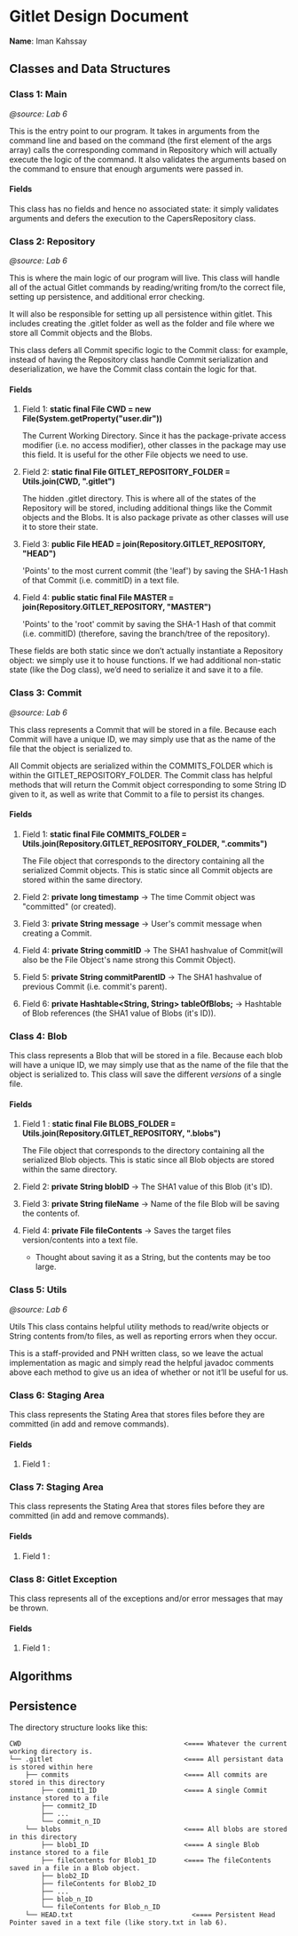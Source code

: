 # Gitlet Design Document

**Name**: Iman Kahssay

## Classes and Data Structures

### Class 1: Main
*@source: Lab 6*

This is the entry point to our program.
It takes in arguments from the command line and based on the 
command (the first element of the args array) calls the 
corresponding command in Repository which will 
actually execute the logic of the command. 
It also validates the arguments based on the command to 
ensure that enough arguments were passed in.

#### Fields

This class has no fields and hence no associated state: it 
simply validates arguments and defers the execution to the 
CapersRepository class.


### Class 2: Repository
*@source: Lab 6*

This is where the main logic of our program will live. This 
class will handle all of the actual Gitlet commands by 
reading/writing from/to the correct file, setting up 
persistence, and additional error checking.

It will also be responsible for setting up all persistence 
within gitlet. This includes creating the .gitlet folder as 
well as the folder and file where we store all Commit objects 
and the Blobs.

This class defers all Commit specific logic to the Commit class: 
for example, instead of having the Repository class handle 
Commit serialization and deserialization, we have the Commit 
class contain the logic for that.


#### Fields

1. Field 1: **static final File CWD = new File(System.getProperty("user.dir"))**
   
    The Current Working Directory. Since it has the 
    package-private access modifier (i.e. no access modifier), 
    other classes in the package may use this field. 
    It is useful for the other File objects we need to use.

2. Field 2: **static final File GITLET_REPOSITORY_FOLDER = Utils.join(CWD, ".gitlet")** 
   
    The hidden .gitlet directory. This is where all of the 
    states of the Repository will be stored, including additional 
    things like the Commit objects and the Blobs. It is also 
    package private as other classes will use it to store their state.

3. Field 3: **public File HEAD = join(Repository.GITLET_REPOSITORY, "HEAD")**

   'Points' to the most current commit (the 'leaf') by saving the
    SHA-1 Hash of that Commit (i.e. commitID) in a text file.
   
4. Field 4: **public static final File MASTER = join(Repository.GITLET_REPOSITORY, "MASTER")**

   'Points' to the 'root' commit by saving the SHA-1 Hash of 
   that commit (i.e. commitID) (therefore, saving the branch/tree 
   of the repository).

These fields are both static since we don’t actually instantiate 
a Repository object: we simply use it to house functions. If 
we had additional non-static state (like the Dog class), we’d 
need to serialize it and save it to a file.


### Class 3: Commit
*@source: Lab 6*

This class represents a Commit that will be stored in a file. 
Because each Commit will have a unique ID, we may simply use 
that as the name of the file that the object is serialized to.

All Commit objects are serialized within the COMMITS_FOLDER which 
is within the GITLET_REPOSITORY_FOLDER. The Commit class has 
helpful methods that will return the Commit object corresponding 
to some String ID given to it, as well as write that Commit to 
a file to persist its changes.

#### Fields

1. Field 1: **static final File COMMITS_FOLDER = Utils.join(Repository.GITLET_REPOSITORY_FOLDER, ".commits")** 
   
   The File object that corresponds to the directory containing 
   all the serialized Commit objects. This is static since all 
   Commit objects are stored within the same directory. 

2. Field 2: **private long timestamp** -> The time Commit object was "committed" (or created).

3. Field 3: **private String message** -> User's commit message when creating a Commit.

4. Field 4: **private String commitID** -> The SHA1 hashvalue of Commit(will also be the File Object's name strong this Commit Object).

5. Field 5: **private String commitParentID** -> The SHA1 hashvalue of previous Commit (i.e. commit's parent).

6. Field 6: **private Hashtable<String, String> tableOfBlobs;** ->  Hashtable of Blob references (the SHA1 value of Blobs (it's ID)).

### Class 4: Blob

This class represents a Blob that will be stored in a file.
Because each blob will have a unique ID, we may simply use that
as the name of the file that the object is serialized to.
This class will save the different *versions* of a single file.

#### Fields

1. Field 1 : **static final File BLOBS_FOLDER = Utils.join(Repository.GITLET_REPOSITORY, ".blobs")**
   
    The File object that corresponds to the directory 
    containing all the serialized Blob objects.
    This is static since all Blob objects are stored within 
    the same directory.
   
2. Field 2: **private String blobID** -> The SHA1 value of this Blob (it's ID).

3. Field 3: **private String fileName** -> Name of the file Blob will be saving the contents of.
  
4. Field 4: **private File fileContents** -> Saves the target files version/contents into a text file.
    - Thought about saving it as a String, but the contents may be too large.

### Class 5: Utils
*@source: Lab 6*

Utils
This class contains helpful utility methods to read/write 
objects or String contents from/to files, as well as reporting 
errors when they occur.

This is a staff-provided and PNH written class, so we leave 
the actual implementation as magic and simply read the helpful 
javadoc comments above each method to give us an idea of 
whether or not it’ll be useful for us.

### Class 6: Staging Area

This class represents the Stating Area that stores files before
they are committed (in add and remove commands).

#### Fields

1. Field 1 :

### Class 7: Staging Area

This class represents the Stating Area that stores files before
they are committed (in add and remove commands).

#### Fields

1. Field 1 :

### Class 8: Gitlet Exception

This class represents all of the exceptions and/or error 
messages that may be thrown.

#### Fields

1. Field 1 :

## Algorithms

## Persistence

The directory structure looks like this:

    CWD                                         <==== Whatever the current working directory is.
    └── .gitlet                                 <==== All persistant data is stored within here
        ├── commits                             <==== All commits are stored in this directory
            ├── commit1_ID                      <==== A single Commit instance stored to a file
            ├── commit2_ID
            ├── ...
            └── commit_n_ID
        └── blobs                               <==== All blobs are stored in this directory
            ├── blob1_ID                        <==== A single Blob instance stored to a file
            ├── fileContents for Blob1_ID       <==== The fileContents saved in a file in a Blob object.
            ├── blob2_ID 
            ├── fileContents for Blob2_ID 
            ├── ...
            ├── blob_n_ID
            └── fileContents for Blob_n_ID 
        └── HEAD.txt                              <==== Persistent Head Pointer saved in a text file (like story.txt in lab 6).
       

